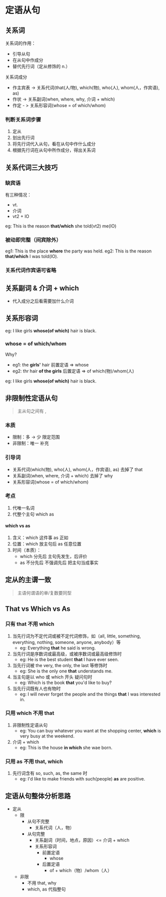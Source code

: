 # 定语从句

## 关系词

关系词的作用：
- 引导从句
- 在从句中作成分
- 替代先行词（定从修饰的 n.）

关系词成分
- 作主宾表 -> 关系代词(that(人/物), which(物), who(人), whom(人，作宾语), as)
- 作状 -> 关系副词(when, where, why, 介词 + which)
- 作定 - > 关系形容词(whose = of which/whom)

### 判断关系词步骤
1. 定从
2. 划出先行词
3. 将先行词代入从句，看在从句中作什么成分
4. 根据先行词在从句中所作成分，得出关系词


## 关系代词三大技巧

### 缺宾语

有三种情况：
- vt.
- 介词
- vt2 + IO

eg: This is the reason **that/which** she told(vt2) me(IO)

### 被动即完整（间宾除外）

eg1: This is the place **where** the party was held.
eg2: This is the reason **that/which** I was told(IO).

### 关系代词作宾语可省略

## 关系副词 & 介词 + which

- 代入成分之后看需要加什么介词

## 关系形容词

eg: I like girls **whose(of which)** hair is black.

### whose = of which/whom

Why?
- eg1: the **girls'** hair 前置定语 => whose
- eg2: thr hair **of the girls** 后置定语 => of which(物)/whom(人)

eg: I like girls **whose(of which)** hair is black.

## 非限制性定语从句
> 主从句之间有 ,

### 本质
- 限制：多 -> 少 限定范围
- 非限制：唯一 补充

### 引导词
- 关系代词(which(物), who(人), whom(人，作宾语), as) 去掉了 that
- 关系副词(when, where, 介词 + which) 去掉了 why
- 关系形容词(whose = of which/whom)

### 考点
1. 代唯一名词
2. 代整个主句 which as

#### which vs as
1. 含义：which 这件事 as 正如
2. 位置：which 放主句后 as 任意位置
3. 时间（本质）：
    - which 分先后 主句先发生，后评价
    - as 不分先后 不强调先后 把主句当成事实

## 定从的主谓一致
> 主语何谓语的单/复数要同型

## That vs Which vs As

### 只有 that 不用 which
1. 当先行词为不定代词或被不定代词修饰，如（all, little, something, everything, nothing, someone, anyone, anybody）等
    - eg: Everything **that** he said is wrong.
2. 当先行词是序数词或最高级，或被序数词或最高级修饰时
    - eg: He is the best student **that** I have ever seen.
3. 当先行词被 the very, the only, the last 等修饰时
    - eg: She is the only one **that** understands me.
4. 当主句是以 who 或 which 开头 疑问句时
    - eg: Which is the book **that** you'd like to buy?
5. 当先行词既有人也有物时
    - eg: I will never forget the people and the things **that** I was interested in.

### 只用 which 不用 that
1. 非限制性定语从句
    - eg: You can buy whatever you want at the shopping center, **which** is very busy at the weekend.
2. 介词 + which
    - eg: This is the house **in which** she wae born.

### 只用 as 不用 that, which
1. 先行词含有 so, such, as, the same 时
    - eg: I'd like to make friends with such(people) **as** are positive.

## 定语从句整体分析思路
- 定从
  - 限
    - 从句不完整
      - 关系代词（人，物）
    - 从句完整
      - 关系副词（时间，地点，原因）<= 介词 + which
      - 关系形容词
        - 前置定语
          - whose
        - 后置定语
          - of + which（物）/whom（人）
  - 非限
    - 不用 that, why
    - which, as 代指整句

